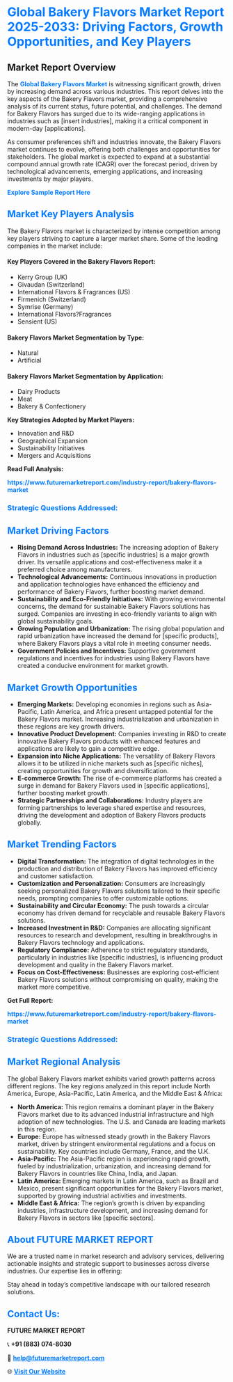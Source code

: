 <h1 style="color: #007BFF;">Global Bakery Flavors Market Report 2025-2033: Driving Factors, Growth Opportunities, and Key Players</h1>

<section id="overview">
<h2>Market Report Overview</h2>
<p>The <a href="https://www.futuremarketreport.com/industry-report/bakery-flavors-market" style="color: #007BFF; text-decoration: none;"><strong>Global Bakery Flavors Market</strong></a> is witnessing significant growth, driven by increasing demand across various industries. This report delves into the key aspects of the Bakery Flavors market, providing a comprehensive analysis of its current status, future potential, and challenges. The demand for Bakery Flavors has surged due to its wide-ranging applications in industries such as [insert industries], making it a critical component in modern-day [applications].</p>
<p>As consumer preferences shift and industries innovate, the Bakery Flavors market continues to evolve, offering both challenges and opportunities for stakeholders. The global market is expected to expand at a substantial compound annual growth rate (CAGR) over the forecast period, driven by technological advancements, emerging applications, and increasing investments by major players.</p>
</section>

<section id="overview">
<p><a href="https://www.futuremarketreport.com/request-sample/reportId=37297" style="color: #007BFF; text-decoration: none;"><strong>Explore Sample Report Here</strong></a></p>
</section>

<section id="key-players">
<h2 style="color: #007BFF;">Market Key Players Analysis</h2>
<p>The Bakery Flavors market is characterized by intense competition among key players striving to capture a larger market share. Some of the leading companies in the market include:</p>
<h4>Key Players Covered in the Bakery Flavors Report:</h4>
<ul><li>Kerry Group (UK)</li><li>Givaudan (Switzerland)</li><li>International Flavors &amp; Fragrances (US)</li><li>Firmenich (Switzerland)</li><li>Symrise (Germany)</li><li>International Flavors?Fragrances</li><li>Sensient (US)</li></ul>
<h4>Bakery Flavors Market Segmentation by Type:</h4>
<ul><li>Natural</li><li>Artificial</li></ul>

<h4>Bakery Flavors Market Segmentation by Application:</h4>
<ul><li>Dairy Products</li><li>Meat</li><li>Bakery &amp; Confectionery</li></ul>
<p><strong>Key Strategies Adopted by Market Players:</strong></p>
<ul>
<li>Innovation and R&D</li>
<li>Geographical Expansion</li>
<li>Sustainability Initiatives</li>
<li>Mergers and Acquisitions</li>
</ul>
</section>

<section>
<p><strong>Read Full Analysis: </strong></p><a href="https://www.futuremarketreport.com/industry-report/bakery-flavors-market" style="color: #007BFF; text-decoration: none;"><strong>https://www.futuremarketreport.com/industry-report/bakery-flavors-market</strong></a>
<h3 style="color: #007BFF;">Strategic Questions Addressed:</h3>
</section>

<section id="driving-factors">
<h2 style="color: #007BFF;">Market Driving Factors</h2>
<ul>
<li><strong>Rising Demand Across Industries:</strong> The increasing adoption of Bakery Flavors in industries such as [specific industries] is a major growth driver. Its versatile applications and cost-effectiveness make it a preferred choice among manufacturers.</li>
<li><strong>Technological Advancements:</strong> Continuous innovations in production and application technologies have enhanced the efficiency and performance of Bakery Flavors, further boosting market demand.</li>
<li><strong>Sustainability and Eco-Friendly Initiatives:</strong> With growing environmental concerns, the demand for sustainable Bakery Flavors solutions has surged. Companies are investing in eco-friendly variants to align with global sustainability goals.</li>
<li><strong>Growing Population and Urbanization:</strong> The rising global population and rapid urbanization have increased the demand for [specific products], where Bakery Flavors plays a vital role in meeting consumer needs.</li>
<li><strong>Government Policies and Incentives:</strong> Supportive government regulations and incentives for industries using Bakery Flavors have created a conducive environment for market growth.</li>
</ul>
</section>

<section id="growth-opportunities">
<h2 style="color: #007BFF;">Market Growth Opportunities</h2>
<ul>
<li><strong>Emerging Markets:</strong> Developing economies in regions such as Asia-Pacific, Latin America, and Africa present untapped potential for the Bakery Flavors market. Increasing industrialization and urbanization in these regions are key growth drivers.</li>
<li><strong>Innovative Product Development:</strong> Companies investing in R&D to create innovative Bakery Flavors products with enhanced features and applications are likely to gain a competitive edge.</li>
<li><strong>Expansion into Niche Applications:</strong> The versatility of Bakery Flavors allows it to be utilized in niche markets such as [specific niches], creating opportunities for growth and diversification.</li>
<li><strong>E-commerce Growth:</strong> The rise of e-commerce platforms has created a surge in demand for Bakery Flavors used in [specific applications], further boosting market growth.</li>
<li><strong>Strategic Partnerships and Collaborations:</strong> Industry players are forming partnerships to leverage shared expertise and resources, driving the development and adoption of Bakery Flavors products globally.</li>
</ul>
</section>

<section id="trending-factors">
<h2 style="color: #007BFF;">Market Trending Factors</h2>
<ul>
<li><strong>Digital Transformation:</strong> The integration of digital technologies in the production and distribution of Bakery Flavors has improved efficiency and customer satisfaction.</li>
<li><strong>Customization and Personalization:</strong> Consumers are increasingly seeking personalized Bakery Flavors solutions tailored to their specific needs, prompting companies to offer customizable options.</li>
<li><strong>Sustainability and Circular Economy:</strong> The push towards a circular economy has driven demand for recyclable and reusable Bakery Flavors solutions.</li>
<li><strong>Increased Investment in R&D:</strong> Companies are allocating significant resources to research and development, resulting in breakthroughs in Bakery Flavors technology and applications.</li>
<li><strong>Regulatory Compliance:</strong> Adherence to strict regulatory standards, particularly in industries like [specific industries], is influencing product development and quality in the Bakery Flavors market.</li>
<li><strong>Focus on Cost-Effectiveness:</strong> Businesses are exploring cost-efficient Bakery Flavors solutions without compromising on quality, making the market more competitive.</li>
</ul>
</section>

<section>
<p><strong>Get Full Report: </strong></p><a href="https://www.futuremarketreport.com/industry-report/bakery-flavors-market" style="color: #007BFF; text-decoration: none;"><strong>https://www.futuremarketreport.com/industry-report/bakery-flavors-market</strong></a>
<h3 style="color: #007BFF;">Strategic Questions Addressed:</h3>
</section>


<section id="regional-analysis">
<h2 style="color: #007BFF;">Market Regional Analysis</h2>
<p>The global Bakery Flavors market exhibits varied growth patterns across different regions. The key regions analyzed in this report include North America, Europe, Asia-Pacific, Latin America, and the Middle East & Africa:</p>
<ul>
<li><strong>North America:</strong> This region remains a dominant player in the Bakery Flavors market due to its advanced industrial infrastructure and high adoption of new technologies. The U.S. and Canada are leading markets in this region.</li>
<li><strong>Europe:</strong> Europe has witnessed steady growth in the Bakery Flavors market, driven by stringent environmental regulations and a focus on sustainability. Key countries include Germany, France, and the U.K.</li>
<li><strong>Asia-Pacific:</strong> The Asia-Pacific region is experiencing rapid growth, fueled by industrialization, urbanization, and increasing demand for Bakery Flavors in countries like China, India, and Japan.</li>
<li><strong>Latin America:</strong> Emerging markets in Latin America, such as Brazil and Mexico, present significant opportunities for the Bakery Flavors market, supported by growing industrial activities and investments.</li>
<li><strong>Middle East & Africa:</strong> The region’s growth is driven by expanding industries, infrastructure development, and increasing demand for Bakery Flavors in sectors like [specific sectors].</li>
</ul>
</section>

<footer>
<h2 style="color: #007BFF;">About FUTURE MARKET REPORT</h2>
<p>We are a trusted name in market research and advisory services, delivering actionable insights and strategic support to businesses across diverse industries. Our expertise lies in offering:</p>

<p>Stay ahead in today’s competitive landscape with our tailored research solutions.</p>

<h2 style="color: #007BFF;">Contact Us:</h2>
<p><strong>FUTURE MARKET REPORT</strong></p>
<p>📞 <strong>+91 (883) 074-8030</strong></p>
<p>📧 <strong><a href="mailto:help@futuremarketreport.com" style="color: #007BFF;">help@futuremarketreport.com</a></strong></p>
<p>🌐 <strong><a href="https://www.futuremarketreport.com/" style="color: #007BFF;">Visit Our Website</a></strong></p>
</footer>